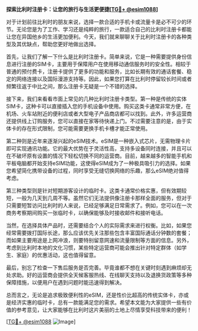 **探索比利时注册卡：让您的旅行与生活更便捷[[TG💪+ @esim1088](https://t.me/s/esim1088)]**

对于计划前往比利时的朋友来说，选择一款合适的手机卡或流量卡是必不可少的环节。无论您是为了工作、学习还是纯粹的旅行，一款适合自己的比利时注册卡都能让您在异国他乡的生活更加便利。今天，我们就来聊聊关于比利时注册卡的各种类型及其优缺点，帮助您更好地做出选择。

首先，让我们了解一下什么是比利时注册卡。简单来说，它是一种需要提供身份信息进行注册的SIM卡，主要用于保障用户在使用移动通信服务时的安全性。相较于普通的预付费卡，注册卡提供了更多的功能和服务，比如长期有效的通话套餐、稳定的网络连接以及国际漫游支持等。因此，如果您打算在比利时停留较长时间或者频繁往返于中比之间，那么注册卡无疑是一个不错的选择。

接下来，我们来看看市面上常见的几种比利时注册卡类型。第一种是传统的实体SIM卡，这种卡可以直接插入您的手机设备中使用。购买这类卡通常非常方便，在机场、火车站附近的便利店或者大型电子产品商店都可以找到。此外，许多运营商还提供线上订购服务，您可以直接在家等待快递上门。不过需要注意的是，由于实体卡的存在形式限制，您可能需要更换手机卡槽才能正常使用。

第二种则是近年来逐渐兴起的eSIM技术。eSIM是一种嵌入式芯片，无需物理卡片即可实现通讯功能。它的最大优势在于灵活性高，支持多设备同时连接，并且可以在不破坏原有设置的情况下轻松切换不同的运营商。目前，越来越多的智能手机和平板电脑都开始支持eSIM功能，这使得eSIM成为了一种极具吸引力的选择。如果您希望简化携带设备的过程，同时享受无缝切换网络的乐趣，那么eSIM绝对值得考虑。

第三种类型则是针对短期游客设计的临时卡。这类卡通常价格实惠，但有效期较短，一般为几天到几周不等。虽然它们无法提供像注册卡那样全面的服务，但对于只需要短暂访问比利时的人来说，已经足够满足日常需求了。例如，您可以在一次商务考察期间购买一张临时卡，以确保能够及时接收邮件和接听电话。

当然，在选择具体产品时，还需要结合个人的实际需求来进行权衡。比如，如果您经常需要拨打国际长途，那么应该优先关注那些包含丰富国际通话分钟数的套餐；而如果主要用途是上网冲浪，则要特别留意网速和流量限制等方面的信息。另外，考虑到比利时本地的文化习惯，某些特定运营商可能会推出针对特定群体（如学生、家庭）的优惠活动，这也值得留意。

最后，别忘了检查一下售后服务是否完善。毕竟谁都不想在关键时刻遇到麻烦却无处求助。好的运营商会提供全天候客服热线、在线聊天支持以及退换货政策等多种保障措施，以便用户在遇到问题时能迅速得到解决。

总而言之，无论是追求极致便利性的eSIM，还是性价比超高的传统实体卡，亦或是经济实惠的临时卡，总有一款能满足您的需求。希望本文能为大家提供一些有价值的参考意见，让大家能够在比利时这片美丽的土地上尽情享受科技带来的便利！

[[TG💪+ @esim1088](https://t.me/s/esim1088) ![Image](https://i.postimg.cc/4NQfJmqS/Snipaste-2025-05-13-00-14-12.png)]
